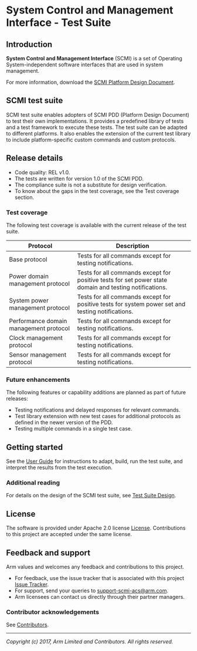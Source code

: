 # System Control and Management Interface - Test Suite

## Introduction
**System Control and Management Interface** (SCMI)  is a set of Operating System-independent software interfaces that are used in system management.

For more information, download the [SCMI Platform Design Document](http://infocenter.arm.com/help/index.jsp?topic=/com.arm.doc.den0056a/index.html).

## SCMI test suite
SCMI test suite enables adopters of SCMI PDD \(Platform Design Document\) to test their own implementations. It provides a predefined library of tests and a test framework to execute these tests. The test suite can be adapted to different platforms. It also enables the extension of the current test library to include platform-specific custom commands and custom protocols.

## Release details
 - Code quality: REL v1.0.
 - The tests are written for version 1.0 of the SCMI PDD.
 - The compliance suite is not a substitute for design verification.
 - To know about the gaps in the test coverage, see the Test coverage section.

### Test coverage

The following test coverage is available with the current release of the test suite.

| Protocol | Description |
| - | - |
| Base protocol | Tests for all commands except for testing notifications. |
| Power domain management protocol | Tests for all commands except for positive tests for set power state domain and testing notifications. |
| System power management protocol |    Tests for all commands except for positive tests for system power set and testing notifications. |
| Performance domain management protocol |    Tests for all commands except for testing notifications. |
| Clock management protocol |    Tests for all commands except for testing notifications. |
| Sensor management protocol | Tests for all commands except for testing notifications. |

### Future enhancements

The following features or capability additions are planned as part of future releases:
-   Testing notifications and delayed responses for relevant commands.
-   Test library extension with new test cases for additional protocols as defined in the newer version of the PDD.
-   Testing multiple commands in a single test case.

## Getting started
See the [User Guide] for instructions to adapt, build, run the test suite, and interpret the results from the test execution.

### Additional reading
For details on the design of the SCMI test suite, see [Test Suite Design].

## License
The software is provided under Apache 2.0 license [License]. Contributions to this project are accepted under the same license.

## Feedback and support
Arm values and welcomes any feedback and contributions to this project.

*   For feedback, use the issue tracker that is associated with this project [Issue Tracker](https://github.com/ARM-software/scmi-tests/issues).
*   For support, send your queries to [support-scmi-acs@arm.com](mailto:support-scmi-acs@arm.com).
*   Arm licensees can contact us directly through their partner managers.

### Contributor acknowledgements
See [Contributors].

- - - - - - - - - - - - - - - - - - - -

_Copyright (c) 2017, Arm Limited and Contributors. All rights reserved._

[License]:			./license.md "Apache 2.0 License for SCMI Test Suite"
[User Guide]:			./docs/user_guide.md "SCMI Test Suite User Guide"
[Test Suite Design]:		./docs/scmi_test_suite_design.md "SCMI Test Suite Design"
[Test Specification]:		./docs/scmi_test_specification.md "SCMI Test Specification"
[Contributors]:			./acknowledgements.md
